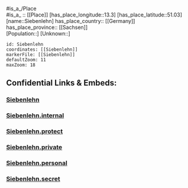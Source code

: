 ﻿---
location: [51.03,13.3] 
mapzoom: [7,12] 
mapmarker: city 
type: City
tags:
- geo/City


SpocWebEntityId: 34245
isDeleted: false
confidential: public

---
#is_a_/Place  
#is_a_ :: [[Place]] 
[has_place_longitude::13.3] 
[has_place_latitude::51.03] 
[name::Siebenlehn] 
has_place_country:: [[Germany]]  
has_place_province:: [[Sachsen]]  
[Population::] 
[Unknown::] 


```leaflet
id: Siebenlehn
coordinates: [[Siebenlehn]] 
markerFile: [[Siebenlehn]] 
defaultZoom: 11 
maxZoom: 18
```


## Confidential Links & Embeds: 

### [Siebenlehn](/_public/Earth/Continent/Europe/Europe~Central/Germany/Germany~East/Sachsen/counties~Sachsen/Mittelsachsen/cities~Mittelsachsen/Großschirma/City/Siebenlehn.md) 

### [Siebenlehn.internal](/_internal/Earth/Continent/Europe/Europe~Central/Germany/Germany~East/Sachsen/counties~Sachsen/Mittelsachsen/cities~Mittelsachsen/Großschirma/City/Siebenlehn.internal.md) 

### [Siebenlehn.protect](/_protect/Earth/Continent/Europe/Europe~Central/Germany/Germany~East/Sachsen/counties~Sachsen/Mittelsachsen/cities~Mittelsachsen/Großschirma/City/Siebenlehn.protect.md) 

### [Siebenlehn.private](/_private/Earth/Continent/Europe/Europe~Central/Germany/Germany~East/Sachsen/counties~Sachsen/Mittelsachsen/cities~Mittelsachsen/Großschirma/City/Siebenlehn.private.md) 

### [Siebenlehn.personal](/_personal/Earth/Continent/Europe/Europe~Central/Germany/Germany~East/Sachsen/counties~Sachsen/Mittelsachsen/cities~Mittelsachsen/Großschirma/City/Siebenlehn.personal.md) 

### [Siebenlehn.secret](/_secret/Earth/Continent/Europe/Europe~Central/Germany/Germany~East/Sachsen/counties~Sachsen/Mittelsachsen/cities~Mittelsachsen/Großschirma/City/Siebenlehn.secret.md) 

